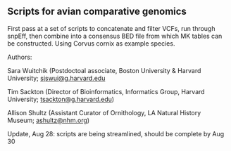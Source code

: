 ## Scripts for avian comparative genomics 

First pass at a set of scripts to concatenate and filter VCFs, run through snpEff, then combine into a consensus BED file from which MK tables can be constructed. Using Corvus cornix as example species.

Authors: 


Sara Wuitchik (Postdoctoal associate, Boston University & Harvard University; sjswui@g.harvard.edu

Tim Sackton (Director of Bioinformatics, Informatics Group, Harvard University; tsackton@g.harvard.edu)

Allison Shultz (Assistant Curator of Ornithology, LA Natural History Museum; ashultz@nhm.org)

Update, Aug 28: scripts are being streamlined, should be complete by Aug 30 
